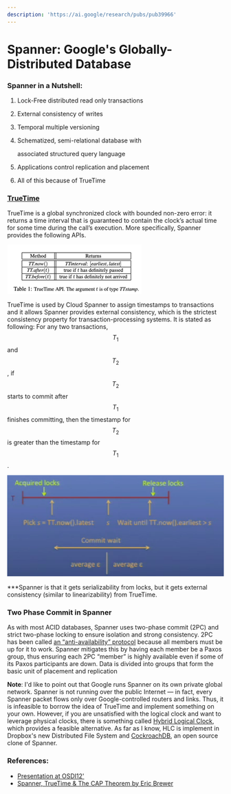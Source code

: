 ```yaml
---
description: 'https://ai.google/research/pubs/pub39966'
---
```


# Spanner: Google's Globally-Distributed Database

### Spanner in a Nutshell:

1. Lock-Free distributed read only transactions
2. External consistency of writes
3. Temporal multiple versioning
4. Schematized, semi-relational database with

   associated structured query language

5. Applications control replication and placement
6. All of this because of TrueTime

### [TrueTime](https://cloud.google.com/spanner/docs/true-time-external-consistency)

TrueTime is a global synchronized clock with bounded non-zero error: it returns a time interval that is guaranteed to contain the clock’s actual time for some time during the call’s execution. More specifically, Spanner provides the following APIs.

![](../../.gitbook/assets/screen-shot-2019-11-22-at-5.01.22-pm.png)

TrueTime is used by Cloud Spanner to assign timestamps to transactions and it allows Spanner provides external consistency, which is the strictest consistency property for transaction-processing systems. It is stated as following: For any two transactions, $$T_1 $$ and $$T_2 $$, if $$T_2 $$ starts to commit after $$T_1 $$ finishes committing, then the timestamp for $$T_2 $$is greater than the timestamp for $$T_1 $$.

![Algorithm to ensure external consistency](../../.gitbook/assets/screen-shot-2019-11-22-at-5.07.21-pm.png)

\*\*\*Spanner is that it gets serializability from locks, but it gets external consistency \(similar to linearizability\) from TrueTime.

### Two Phase Commit in Spanner

As with most ACID databases, Spanner uses two-phase commit \(2PC\) and strict two-phase locking to ensure isolation and strong consistency. 2PC has been called [an “anti-availability” protocol](http://queue.acm.org/detail.cfm?id=2953944) because all members must be up for it to work. Spanner mitigates this by having each member be a Paxos group, thus ensuring each 2PC “member” is highly available even if some of its Paxos participants are down. Data is divided into groups that form the basic unit of placement and replication

**Note**: I'd like to point out that Google runs Spanner on its own private global network. Spanner is not running over the public Internet — in fact, every Spanner packet flows only over Google-controlled routers and links. Thus, it is infeasible to borrow the idea of TrueTime and implement something on your own. However, if you are unsatisfied with the logical clock and want to leverage physical clocks, there is something called [Hybrid Logical Clock](https://cse.buffalo.edu/tech-reports/2014-04.pdf), which provides a feasible alternative. As far as I know, HLC is implement in Dropbox's new Distributed File System and [CockroachDB](https://github.com/cockroachdb/cockroach/commit/aebb70b0d3e2f0a71e06cbedef45a4fd731f5367), an open source clone of Spanner.  


### References:

* [Presentation at OSDI12' ](https://www.usenix.org/node/170855)
* [Spanner, TrueTime & The CAP Theorem by Eric Brewer](https://static.googleusercontent.com/media/research.google.com/en//pubs/archive/45855.pdf) 

